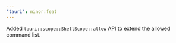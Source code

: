 ```yaml
---
"tauri": minor:feat
---
```


Added `tauri::scope::ShellScope::allow` API to extend the allowed command list.
